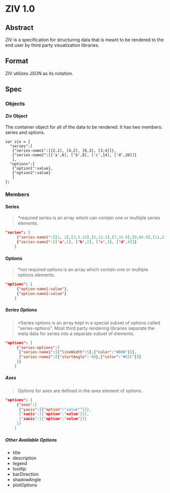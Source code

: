 # ZIV 1.0

## Abstract

ZIV is a specification for structuring data that is meant to be rendered to the end user by third party visualization libraries.

## Format

ZIV utilizes JSON as its notation.

## Spec

### Objects

#### Ziv Object

The container object for all of the data to be rendered. It has two members: series and options.

```
var ziv = {
  "series":[
   {"series-name1":[[2,1], [4,2], [6,3], [3,4]]},
   {"series-name2":[['a',6], ['b',8], ['c',14], ['d',20]]}
   ],
  "options":[
   {"option1":value},
   {"option2":value}
   ]
};
```

### Members

#### Series

>*required
>series is an array which can contain one or multiple series elements.

```json
"series": [
     {"series-name1":[[1, 2],[3,5.12],[5,13.1],[7,33.6],[9,85.9],[11,219.9]],
     {"series-name2":[['a',1], ['b',2], ['c',3], ['d',4]]}
    ]
```

#### Options

>*not required
>options is an array which contain one or multiple options elements.

```json
"options": [
     {"option-name1:value"},
     {"option-name2:value"}
    ]
```

##### Series Options

>*Series options is an array kept in a special subset of options called "series-options". Most third party rendering libraries separate the meta data for series into a separate subset of elements.

```json
"options": [
     {"series-options":[
      {"series-name1":[{"lineWidth":5},{"color":"#000"}]},
      {"series-name2":[{"startAngle":-90},{"color":"#CCC"}]} 
     ]}
    ]
```

##### Axes

>Options for axes are defined in the axes element of options.

```json
"options": [
     {"axes":[
      {"yaxis":[{"option":"value""}]},
      {"xaxis":[{"option":"value"}]},
      {"zaxis":[{"option":"value"}]}
     ]}
    ]
```

##### Other Available Options

* title
* description
* legend
* tooltip
* barDirection
* shadowAngle
* plotOptions